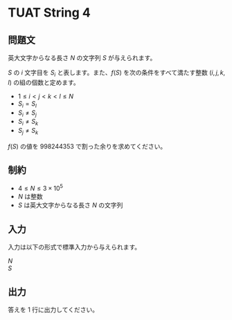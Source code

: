 # TUAT String 4

## 問題文

英大文字からなる長さ $N$ の文字列 $S$ が与えられます。

$S$ の $i$ 文字目を $S_i$ と表します。また、$f(S)$ を次の条件をすべて満たす整数 $(i, j, k, l)$ の組の個数と定めます。

- $1 \le i < j < k < l \le N$
- $S_i = S_l$
- $S_i \ne S_j$
- $S_i \ne S_k$
- $S_j \ne S_k$

$f(S)$ の値を $998244353$ で割った余りを求めてください。

## 制約

- $4 \le N \le 3 \times 10^5$
- $N$ は整数
- $S$ は英大文字からなる長さ $N$ の文字列

## 入力

入力は以下の形式で標準入力から与えられます。

<div class="code-math">

$N$ \
$S$

</div>

## 出力

答えを $1$ 行に出力してください。